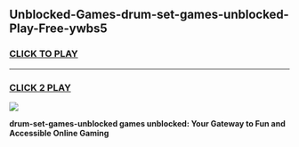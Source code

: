 
## Unblocked-Games-drum-set-games-unblocked-Play-Free-ywbs5
<h3>
<a href="https://premium76.site?title=drum-set-games-unblocked&ref=20A">CLICK TO PLAY</a></h3>
<hr>

<h3>
<a href="https://premium76.site?title=drum-set-games-unblocked&ref=20A">CLICK 2 PLAY</a>
  
</h3>

<a href="https://premium76.site?title=drum-set-games-unblocked&ref=20A"><img src="https://clearcache.store/games.png"></a>


**drum-set-games-unblocked games unblocked: Your Gateway to Fun and Accessible Online Gaming**

